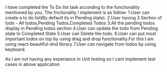
I have completed the To Do list task according to the functionality mentioned by you.
The fnctionality I implement is as follow:
1.User can create a to do list(By default its in Pending state).
2.User having 3 Section of todo - All todos,Pending Todos,Completed Todos
3.All the pending todos display in Pending todos section
4.User can update the todo from Pending state to Completed State
5.User can Delete the todo.
6.User can put most important todos on top by using drag and drop functionality.For this I am using react-beautiful-dnd library
7.User can navigate from todos by using keyboard.

As I am  not having any experiance in Unit testing so I cant implement test cases in above application